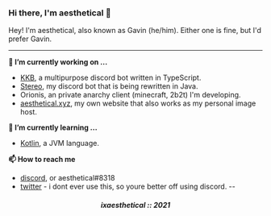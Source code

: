 ### Hi there, I'm aesthetical 👋

Hey! I'm aesthetical, also known as Gavin (he/him). Either one is fine, but I'd prefer Gavin. 

---

**🔭 I’m currently working on ...**
- [KKB](https://top.gg/bot/431893326892105758), a multipurpose discord bot written in TypeScript.
- [Stereo](https://top.gg/bot/725808086933176410), my discord bot that is being rewritten in Java.
- Orionis, an private anarchy client (minecraft, 2b2t) I'm developing.
- [aesthetical.xyz](https://aesthetical.xyz), my own website that also works as my personal image host.

**🌱 I’m currently learning ...**
- [Kotlin](https://kotlinlang.org/), a JVM language.

**📫 How to reach me**
- [discord](https://discord.com/users/535585397435006987), or aesthetical#8318
- [twitter](https://twitter.com/ixaesthetical1) - i dont ever use this, so youre better off using discord.
--

<h5 align="center">ixaesthetical :: 2021</h5>
